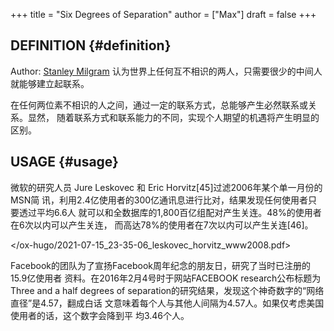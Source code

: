 +++
title = "Six Degrees of Separation"
author = ["Max"]
draft = false
+++

## DEFINITION {#definition}

Author: [Stanley Milgram](20210709235722-stanley_milgram.md)
认为世界上任何互不相识的两人，只需要很少的中间人就能够建立起联系。

在任何两位素不相识的人之间，通过一定的联系方式，总能够产生必然联系或关系。显然，
随着联系方式和联系能力的不同，实现个人期望的机遇将产生明显的区别。


## USAGE {#usage}

微软的研究人员 Jure Leskovec 和 Eric Horvitz[45]过滤2006年某个单一月份的MSN简
讯，利用2.4亿使用者的300亿通讯息进行比对，结果发现任何使用者只要透过平均6.6人
就可以和全数据库的1,800百亿组配对产生关连。48%的使用者在6次以内可以产生关连，
而高达78%的使用者在7次以内可以产生关连[46]。

</ox-hugo/2021-07-15_23-35-06_leskovec_horvitz_www2008.pdf>

Facebook的团队为了宣扬Facebook周年纪念的朋友日，研究了当时已注册的15.9亿使用者
资料。在2016年2月4号时于网站FACEBOOK research公布标题为Three and a half
degrees of separation的研究结果，发现这个神奇数字的“网络直径”是4.57，翻成白话
文意味着每个人与其他人间隔为4.57人。如果仅考虑美国使用者的话，这个数字会降到平
均3.46个人。
